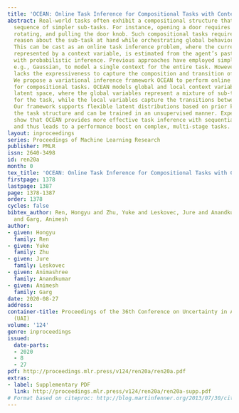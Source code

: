 ```yaml
---
title: 'OCEAN: Online Task Inference for Compositional Tasks with Context Adaptation'
abstract: Real-world tasks often exhibit a compositional structure that contains a
  sequence of simpler sub-tasks. For instance, opening a door requires reaching, grasping,
  rotating, and pulling the door knob. Such compositional tasks require an agent to
  reason about the sub-task at hand while orchestrating global behavior accordingly.
  This can be cast as an online task inference problem, where the current task identity,
  represented by a context variable, is estimated from the agent’s past experiences
  with probabilistic inference. Previous approaches have employed simple latent distributions,
  e.g., Gaussian, to model a single context for the entire task. However, this formulation
  lacks the expressiveness to capture the composition and transition of the sub-tasks.
  We propose a variational inference framework OCEAN to perform online task inference
  for compositional tasks. OCEAN models global and local context variables in a joint
  latent space, where the global variables represent a mixture of sub-tasks required
  for the task, while the local variables capture the transitions between the sub-tasks.
  Our framework supports flexible latent distributions based on prior knowledge of
  the task structure and can be trained in an unsupervised manner. Experimental results
  show that OCEAN provides more effective task inference with sequential context adaptation
  and thus leads to a performance boost on complex, multi-stage tasks.
layout: inproceedings
series: Proceedings of Machine Learning Research
publisher: PMLR
issn: 2640-3498
id: ren20a
month: 0
tex_title: 'OCEAN: Online Task Inference for Compositional Tasks with Context Adaptation'
firstpage: 1378
lastpage: 1387
page: 1378-1387
order: 1378
cycles: false
bibtex_author: Ren, Hongyu and Zhu, Yuke and Leskovec, Jure and Anandkumar, Animashree
  and Garg, Animesh
author:
- given: Hongyu
  family: Ren
- given: Yuke
  family: Zhu
- given: Jure
  family: Leskovec
- given: Animashree
  family: Anandkumar
- given: Animesh
  family: Garg
date: 2020-08-27
address: 
container-title: Proceedings of the 36th Conference on Uncertainty in Artificial Intelligence
  (UAI)
volume: '124'
genre: inproceedings
issued:
  date-parts:
  - 2020
  - 8
  - 27
pdf: http://proceedings.mlr.press/v124/ren20a/ren20a.pdf
extras:
- label: Supplementary PDF
  link: http://proceedings.mlr.press/v124/ren20a/ren20a-supp.pdf
# Format based on citeproc: http://blog.martinfenner.org/2013/07/30/citeproc-yaml-for-bibliographies/
---
```

